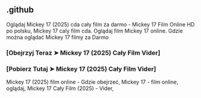 ## .github

Oglądaj Mickey 17 (2025) cda cały film za darmo - Mickey 17 Film Online HD po polsku, Mickey 17 caly film cda. Oglądaj film Mickey 17 online. Gdzie można oglądać Mickey 17 filmy za Darmo

### [Obejrzyj Teraz ➤ Mickey 17 (2025) Cały Film Vider]

### [Pobierz Tutaj ➤ Mickey 17 (2025) Cały Film Vider]

Mickey 17 (2025) film online - Gdzie obejrzeć, Mickey 17 - film online, oglądaj, Mickey 17 Cały Film (2025) - Vider, 
